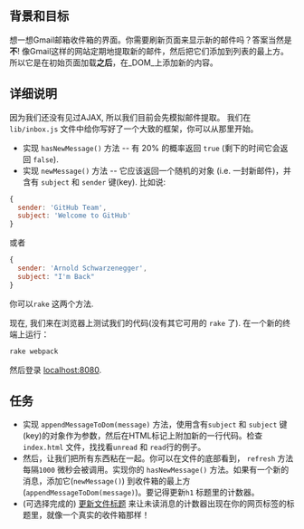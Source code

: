 <!-- Please put your translation here and with the same style in README.md -->
## 背景和目标

想一想Gmail邮箱收件箱的界面。你需要刷新页面来显示新的邮件吗？答案当然是**不**! 像Gmail这样的网站定期地提取新的邮件，然后把它们添加到列表的最上方。所以它是在初始页面加载**之后**，在_DOM_上添加新的内容。

## 详细说明

因为我们还没有见过AJAX, 所以我们目前会先模拟邮件提取。 我们在`lib/inbox.js` 文件中给你写好了一个大致的框架，你可以从那里开始。

- 实现 `hasNewMessage()` 方法 -- 有 20% 的概率返回 `true` (剩下的时间它会返回 `false`).
- 实现 `newMessage()` 方法 -- 它应该返回一个随机的对象 (i.e. 一封新邮件)，并含有 `subject` 和 `sender` 键(key). 比如说:

```js
{
  sender: 'GitHub Team',
  subject: 'Welcome to GitHub'
}
```

或者

```js
{
  sender: 'Arnold Schwarzenegger',
  subject: "I'm Back"
}
```

你可以`rake` 这两个方法.

现在, 我们来在浏览器上测试我们的代码(没有其它可用的 `rake` 了). 在一个新的终端上运行：

```bash
rake webpack
```

然后登录 [localhost:8080](http://localhost:8080).

## 任务

- 实现 `appendMessageToDom(message)` 方法，使用含有`subject` 和 `subject` 键(key)的对象作为参数，然后在HTML标记上附加新的一行代码。检查 `index.html` 文件，找找看`unread` 和 `read`行的例子。
- 然后，让我们把所有东西粘在一起。你可以在文件的底部看到， `refresh` 方法每隔`1000` 微秒会被调用。实现你的 `hasNewMessage()` 方法。如果有一个新的消息，添加它(`newMessage()`) 到收件箱的最上方(`appendMessageToDom(message)`)。要记得更新`h1` 标题里的计数器。
- (可选择完成的) [更新文件标题](https://developer.mozilla.org/en-US/docs/Web/API/Document/title) 来让未读消息的计数器出现在你的网页标签的标题里，就像一个真实的收件箱那样！


